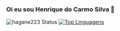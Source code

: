 ### Oi eu sou Henrique do Carmo Silva 👋



![hagane223 Status](https://github-readme-stats.vercel.app/api?username=hagane223&show_icons=true)
[![Top Linguagens](https://github-readme-stats.vercel.app/api/top-langs/?username=hagane223&layout=compact)](https://github.com/hagane223/github-readme-stats)
